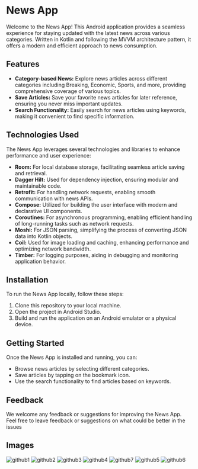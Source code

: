 # News App

Welcome to the News App! This Android application provides a seamless experience for staying updated with the latest news across various categories. Written in Kotlin and following the MVVM architecture pattern, it offers a modern and efficient approach to news consumption.

## Features

- **Category-based News:** Explore news articles across different categories including Breaking, Economic, Sports, and more, providing comprehensive coverage of various topics.
- **Save Articles:** Save your favorite news articles for later reference, ensuring you never miss important updates.
- **Search Functionality:** Easily search for news articles using keywords, making it convenient to find specific information.
  
## Technologies Used

The News App leverages several technologies and libraries to enhance performance and user experience:

- **Room:** For local database storage, facilitating seamless article saving and retrieval.
- **Dagger Hilt:** Used for dependency injection, ensuring modular and maintainable code.
- **Retrofit:** For handling network requests, enabling smooth communication with news APIs.
- **Compose:** Utilized for building the user interface with modern and declarative UI components.
- **Coroutines:** For asynchronous programming, enabling efficient handling of long-running tasks such as network requests.
- **Moshi:** For JSON parsing, simplifying the process of converting JSON data into Kotlin objects.
- **Coil:** Used for image loading and caching, enhancing performance and optimizing network bandwidth.
- **Timber:** For logging purposes, aiding in debugging and monitoring application behavior.

## Installation

To run the News App locally, follow these steps:

1. Clone this repository to your local machine.
2. Open the project in Android Studio.
3. Build and run the application on an Android emulator or a physical device.

## Getting Started

Once the News App is installed and running, you can:

- Browse news articles by selecting different categories.
- Save articles by tapping on the bookmark icon.
- Use the search functionality to find articles based on keywords.

## Feedback

We welcome any feedback or suggestions for improving the News App. Feel free to leave feedback or suggestions on what could be better in the issues

## Images



![github1](https://github.com/willkopec/WealthWatchAndroidApp/assets/85149000/b7037136-e6e6-43f4-86c4-064a856ee56c)
![github2](https://github.com/willkopec/WealthWatchAndroidApp/assets/85149000/9d2161dd-44e4-4e23-98c6-bfce3a076d74)
![github3](https://github.com/willkopec/WealthWatchAndroidApp/assets/85149000/a4548467-cedc-4a0d-b683-89f59921f86a)
![github4](https://github.com/willkopec/WealthWatchAndroidApp/assets/85149000/889f013f-f6c4-4543-a634-199316c4995c)
![github7](https://github.com/willkopec/WealthWatchAndroidApp/assets/85149000/088507fc-1352-43b7-aa6c-8f80e1f3b52e)
![github5](https://github.com/willkopec/WealthWatchAndroidApp/assets/85149000/d1ec9468-e069-4c2a-a562-63393c201ddb)
![github6](https://github.com/willkopec/WealthWatchAndroidApp/assets/85149000/325f0b25-cc5c-4aee-bcfb-46136f0e953c)
